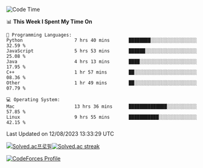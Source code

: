 
<!--START_SECTION:waka-->
![Code Time](http://img.shields.io/badge/Code%20Time-2%2C911%20hrs%205%20mins-blue)

📊 **This Week I Spent My Time On** 

```text
💬 Programming Languages: 
Python                   7 hrs 40 mins       ████████░░░░░░░░░░░░░░░░░   32.59 % 
JavaScript               5 hrs 53 mins       ██████░░░░░░░░░░░░░░░░░░░   25.08 % 
Java                     4 hrs 13 mins       ████░░░░░░░░░░░░░░░░░░░░░   17.95 % 
C++                      1 hr 57 mins        ██░░░░░░░░░░░░░░░░░░░░░░░   08.36 % 
Other                    1 hr 49 mins        ██░░░░░░░░░░░░░░░░░░░░░░░   07.79 % 

💻 Operating System: 
Mac                      13 hrs 36 mins      ██████████████░░░░░░░░░░░   57.85 % 
Linux                    9 hrs 55 mins       ███████████░░░░░░░░░░░░░░   42.15 % 
```


 Last Updated on 12/08/2023 13:33:29 UTC
<!--END_SECTION:waka-->


[![Solved.ac프로필](http://mazassumnida.wtf/api/generate_badge?boj=hckim96)](https://solved.ac/hckim96)[![Solved.ac streak](http://mazandi.herokuapp.com/api?handle=hckim96&theme=dark)](https://solved.ac/hckim96)


[![CodeForces Profile](https://cf.leed.at?id=hckim96)](https://codeforces.com/profile/hckim96)

